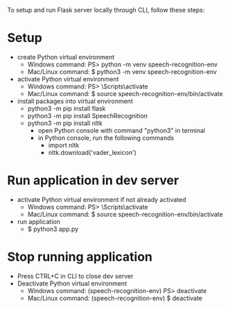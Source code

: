 To setup and run Flask server locally through CLI, follow these steps:

# Setup

- create Python virtual environment
  - Windows command: PS> python -m venv speech-recognition-env
  - Mac/Linux command: $ python3 -m venv speech-recognition-env
- activate Python virtual environment
  - Windows command: PS> \Scripts\activate
  - Mac/Linux command: $ source speech-recognition-env/bin/activate
- install packages into virtual environment
  - python3 -m pip install flask
  - python3 -m pip install SpeechRecognition
  - python3 -m pip install nltk
    - open Python console with command "python3" in terminal
    - in Python console, run the following commands
      - import nltk
      - nltk.download('vader_lexicon')

# Run application in dev server

- activate Python virtual environment if not already activated
  - Windows command: PS> \Scripts\activate
  - Mac/Linux command: $ source speech-recognition-env/bin/activate
- run application
  - $ python3 app.py

# Stop running application

- Press CTRL+C in CLI to close dev server
- Deactivate Python virtual environment
  - Windows command: (speech-recognition-env) PS> deactivate
  - Mac/Linux command: (speech-recognition-env) $ deactivate
